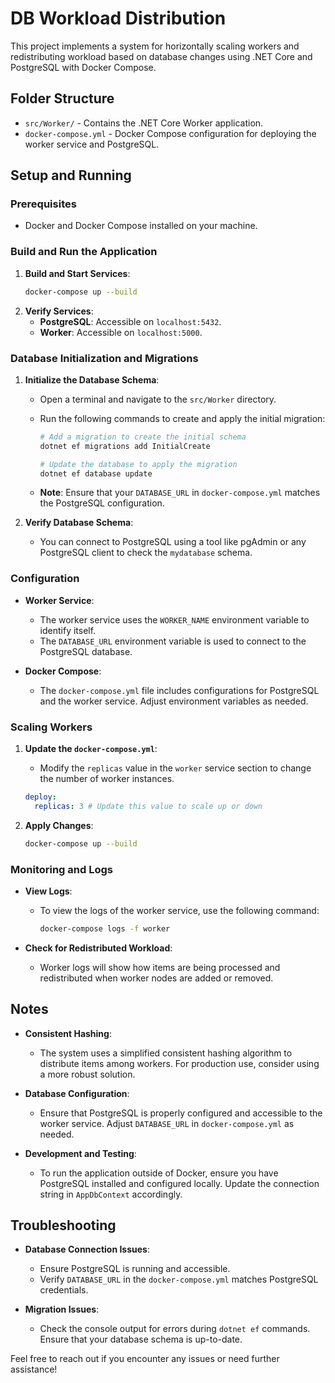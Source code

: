 
# DB Workload Distribution

This project implements a system for horizontally scaling workers and redistributing workload based on database changes using .NET Core and PostgreSQL with Docker Compose.

## Folder Structure

- `src/Worker/` - Contains the .NET Core Worker application.
- `docker-compose.yml` - Docker Compose configuration for deploying the worker service and PostgreSQL.

## Setup and Running

### Prerequisites

- Docker and Docker Compose installed on your machine.

### Build and Run the Application

1. **Build and Start Services**:
   ```bash
   docker-compose up --build
   ```
2. **Verify Services**:
   - **PostgreSQL**: Accessible on `localhost:5432`.
   - **Worker**: Accessible on `localhost:5000`.

### Database Initialization and Migrations

1. **Initialize the Database Schema**:
   - Open a terminal and navigate to the `src/Worker` directory.
   - Run the following commands to create and apply the initial migration:

     ```bash
     # Add a migration to create the initial schema
     dotnet ef migrations add InitialCreate

     # Update the database to apply the migration
     dotnet ef database update
     ```

   - **Note**: Ensure that your `DATABASE_URL` in `docker-compose.yml` matches the PostgreSQL configuration.

2. **Verify Database Schema**:
   - You can connect to PostgreSQL using a tool like pgAdmin or any PostgreSQL client to check the `mydatabase` schema.

### Configuration

- **Worker Service**:
  - The worker service uses the `WORKER_NAME` environment variable to identify itself.
  - The `DATABASE_URL` environment variable is used to connect to the PostgreSQL database.

- **Docker Compose**:
  - The `docker-compose.yml` file includes configurations for PostgreSQL and the worker service. Adjust environment variables as needed.

### Scaling Workers

1. **Update the `docker-compose.yml`**:
   - Modify the `replicas` value in the `worker` service section to change the number of worker instances.

   ```yaml
   deploy:
     replicas: 3 # Update this value to scale up or down
   ```

2. **Apply Changes**:
   ```bash
   docker-compose up --build
   ```

### Monitoring and Logs

- **View Logs**:
  - To view the logs of the worker service, use the following command:

    ```bash
    docker-compose logs -f worker
    ```

- **Check for Redistributed Workload**:
  - Worker logs will show how items are being processed and redistributed when worker nodes are added or removed.

## Notes

- **Consistent Hashing**:
  - The system uses a simplified consistent hashing algorithm to distribute items among workers. For production use, consider using a more robust solution.

- **Database Configuration**:
  - Ensure that PostgreSQL is properly configured and accessible to the worker service. Adjust `DATABASE_URL` in `docker-compose.yml` as needed.

- **Development and Testing**:
  - To run the application outside of Docker, ensure you have PostgreSQL installed and configured locally. Update the connection string in `AppDbContext` accordingly.

## Troubleshooting

- **Database Connection Issues**:
  - Ensure PostgreSQL is running and accessible.
  - Verify `DATABASE_URL` in the `docker-compose.yml` matches PostgreSQL credentials.

- **Migration Issues**:
  - Check the console output for errors during `dotnet ef` commands. Ensure that your database schema is up-to-date.

Feel free to reach out if you encounter any issues or need further assistance!
```
